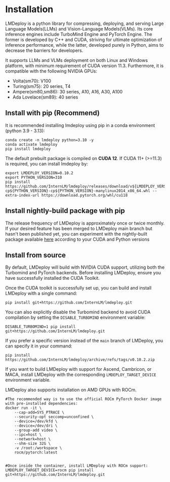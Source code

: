 # Installation

LMDeploy is a python library for compressing, deploying, and serving Large Language Models(LLMs) and Vision-Language Models(VLMs).
Its core inference engines include TurboMind Engine and PyTorch Engine. The former is developed by C++ and CUDA, striving for ultimate optimization of inference performance, while the latter, developed purely in Python, aims to decrease the barriers for developers.

It supports LLMs and VLMs deployment on both Linux and Windows platform, with minimum requirement of CUDA version 11.3. Furthermore, it is compatible with the following NVIDIA GPUs:

- Volta(sm70): V100
- Turing(sm75): 20 series, T4
- Ampere(sm80,sm86): 30 series, A10, A16, A30, A100
- Ada Lovelace(sm89): 40 series

## Install with pip (Recommend)

It is recommended installing lmdeploy using pip in a conda environment (python 3.9 - 3.13):

```shell
conda create -n lmdeploy python=3.10 -y
conda activate lmdeploy
pip install lmdeploy
```

The default prebuilt package is compiled on **CUDA 12**. If CUDA 11+ (>=11.3) is required, you can install lmdeploy by:

```shell
export LMDEPLOY_VERSION=0.10.2
export PYTHON_VERSION=310
pip install https://github.com/InternLM/lmdeploy/releases/download/v${LMDEPLOY_VERSION}/lmdeploy-${LMDEPLOY_VERSION}+cu118-cp${PYTHON_VERSION}-cp${PYTHON_VERSION}-manylinux2014_x86_64.whl --extra-index-url https://download.pytorch.org/whl/cu118
```

## Install nightly-build package with pip

The release frequency of LMDeploy is approximately once or twice monthly. If your desired feature has been merged to LMDeploy main branch but hasn't been published yet, you can experiment with the nightly-built package available [here](https://github.com/zhyncs/lmdeploy-build) according to your CUDA and Python versions

## Install from source

By default, LMDeploy will build with NVIDIA CUDA support, utilizing both the Turbomind and PyTorch backends. Before installing LMDeploy, ensure you have successfully installed the CUDA Toolkit.

Once the CUDA toolkit is successfully set up, you can build and install LMDeploy with a single command:

```shell
pip install git+https://github.com/InternLM/lmdeploy.git
```

You can also explicitly disable the Turbomind backend to avoid CUDA compilation by setting the `DISABLE_TURBOMIND` environment variable:

```shell
DISABLE_TURBOMIND=1 pip install git+https://github.com/InternLM/lmdeploy.git
```

If you prefer a specific version instead of the `main` branch of LMDeploy, you can specify it in your command:

```shell
pip install https://github.com/InternLM/lmdeploy/archive/refs/tags/v0.10.2.zip
```

If you want to build LMDeploy with support for Ascend, Cambricon, or MACA, install LMDeploy with the corresponding `LMDEPLOY_TARGET_DEVICE` environment variable.

LMDeploy also supports installation on AMD GPUs with ROCm.

```shell
#The recommended way is to use the official ROCm PyTorch Docker image with pre-installed dependencies:
docker run -it \
    --cap-add=SYS_PTRACE \
    --security-opt seccomp=unconfined \
    --device=/dev/kfd \
    --device=/dev/dri \
    --group-add video \
    --ipc=host \
    --network=host \
    --shm-size 32G \
    -v /root:/workspace \
    rocm/pytorch:latest


#Once inside the container, install LMDeploy with ROCm support:
LMDEPLOY_TARGET_DEVICE=rocm pip install  git+https://github.com/InternLM/lmdeploy.git
```
